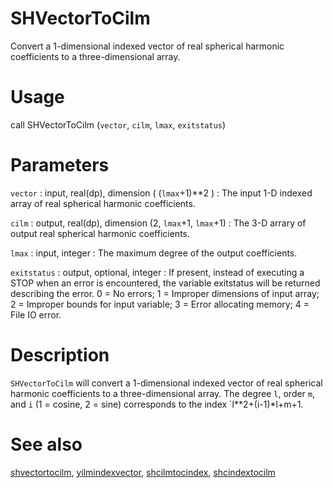 # SHVectorToCilm

Convert a 1-dimensional indexed vector of real spherical harmonic coefficients to a three-dimensional array.

# Usage

call SHVectorToCilm (`vector`, `cilm`, `lmax`, `exitstatus`)

# Parameters

`vector` : input, real(dp), dimension ( (`lmax`+1)\*\*2 )
:   The input 1-D indexed array of real spherical harmonic coefficients.

`cilm` : output, real(dp), dimension (2, `lmax`+1, `lmax`+1)
:   The 3-D arrary of output real spherical harmonic coefficients.

`lmax` : input, integer
:   The maximum degree of the output coefficients.

`exitstatus` : output, optional, integer
:   If present, instead of executing a STOP when an error is encountered, the variable exitstatus will be returned describing the error. 0 = No errors; 1 = Improper dimensions of input array; 2 = Improper bounds for input variable; 3 = Error allocating memory; 4 = File IO error.

# Description

`SHVectorToCilm` will convert a 1-dimensional indexed vector of real spherical harmonic coefficients to a three-dimensional array.  The degree `l`, order `m`, and `i` (1 = cosine, 2 = sine) corresponds to the index `l**2+(i-1)*l+m+1.

# See also

[shvectortocilm](shvectortocilm.html), [yilmindexvector](yilmindexvector.html), [shcilmtocindex](shcilmtocindex.html), [shcindextocilm](shcindextocilm.html)
